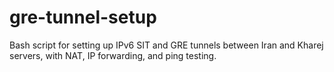 # gre-tunnel-setup
Bash script for setting up IPv6 SIT and GRE tunnels between Iran and Kharej servers, with NAT, IP forwarding, and ping testing.
